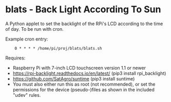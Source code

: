 # blats - Back Light According To Sun 
A Python applet to set the backlight of the RPi's LCD according to the time of day.
To be run with cron.

Example cron entry:
``` 
    0 * * * * /home/pi/proj/blats/blats.sh
``` 

Requires:
* Raspberry Pi with 7-inch LCD touchscreen version 1.1 or newer
* https://rpi-backlight.readthedocs.io/en/latest/ (pip3 install rpi_backlight)
* https://github.com/SatAgro/suntime (pip3 install suntime)
* You must also either run this as root (not recommended), or set the permissions for the device (pseudo-)files as shown in the included "udev" rules.

